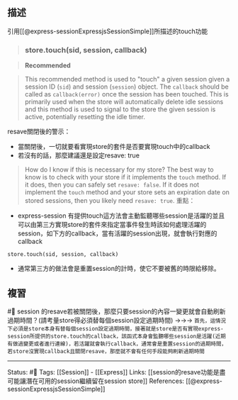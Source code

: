 
## 描述

引用[[@express-sessionExpressjsSessionSimple]]所描述的touch功能

> ### [](https://github.com/expressjs/session#storetouchsid-session-callback)store.touch(sid, session, callback)

> **Recommended**

> This recommended method is used to "touch" a given session given a session ID (`sid`) and session (`session`) object. The `callback` should be called as `callback(error)` once the session has been touched.
> This is primarily used when the store will automatically delete idle sessions and this method is used to signal to the store the given session is active, potentially resetting the idle timer.

resave關閉後的警示：
- 當關閉後，一切就要看實現store的套件是否要實現touch中的callback
- 若沒有的話，那麼建議還是設定resave: true
> How do I know if this is necessary for my store? The best way to know is to check with your store if it implements the `touch` method. If it does, then you can safely set `resave: false`. If it does not implement the `touch` method and your store sets an expiration date on stored sessions, then you likely need `resave: true`.
重點：
- express-session 有提供touch這方法會主動監聽哪些session是活躍的並且可以由第三方實現store的套件來指定當事件發生時該如何處理活躍的session，如下方的callback，當有活躍的session出現，就會執行對應的callback
```
store.touch(sid, session, callback)
```
- 通常第三方的做法會是重置session的計時，使它不要被舊的時限給移除。

## 複習
#🧠 session 的resave若被關閉後，那麼只要session的內容一變更就會自動刷新過期時間？(請考量store得必須替每個session設定過期時間) ->->-> `首先，這情況下必須是store本身有替每個session設定過期時間，接著就是store是否有實現express-session所提供的store.touch的callback，該函式本身會監聽哪些session是活躍(近期有做過變更或者進行連線)，若活躍就會執行callback，通常會是重置session的過期時間，若store沒實現callback且關閉resave，那麼就不會有任何手段能夠刷新過期時間`
<!--SR:!2022-07-09,25,250-->


---
Status: #🌱 
Tags:
[[Session]] - [[Express]]
Links:
[[session的resave功能是盡可能讓潛在可用的session繼續留在session store]]
References:
[[@express-sessionExpressjsSessionSimple]]